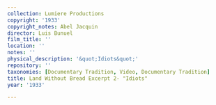 ```yaml
---
collection: Lumiere Productions
copyright: '1933'
copyright_notes: Abel Jacquin
director: Luis Bunuel
film_title: ''
location: ''
notes: ''
physical_description: '&quot;Idiots&quot;'
repository: ''
taxonomies: [Documentary Tradition, Video, Documentary Tradition]
title: Land Without Bread Excerpt 2- "Idiots"
year: '1933'

---
```

